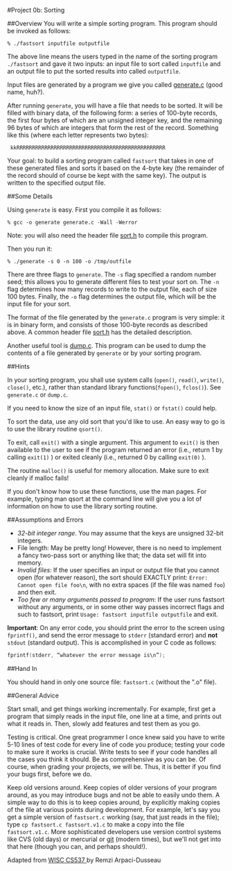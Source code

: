 #Project 0b: Sorting

##Overview
You will write a simple sorting program. This program should be invoked as follows:

```shell
% ./fastsort inputfile outputfile
```

The above line means the users typed in the name of the sorting program `./fastsort` and gave it two inputs: an input file to sort called `inputfile` and an output file to put the sorted results into called `outputfile`.

Input files are generated by a program we give you called [generate.c](../src/generate.c) (good name, huh?).

After running `generate`, you will have a file that needs to be sorted. It will be filled with binary data, of the following form: a series of 100-byte records, the first four bytes of which are an unsigned integer key, and the remaining 96 bytes of which are integers that form the rest of the record. Something like this (where each letter represents two bytes):

```
 kkRRRRRRRRRRRRRRRRRRRRRRRRRRRRRRRRRRRRRRRRRRRRRRRR
```

Your goal: to build a sorting program called `fastsort` that takes in one of these generated files and sorts it based on the 4-byte key (the remainder of the record should of course be kept with the same key). The output is written to the specified output file.

##Some Details

Using `generate` is easy. First you compile it as follows:

```shell
% gcc -o generate generate.c -Wall -Werror
```

Note: you will also need the header file [sort.h](../src/sort.h) to compile this program.

Then you run it:

```shell
% ./generate -s 0 -n 100 -o /tmp/outfile
```

There are three flags to `generate`. The `-s` flag specified a random number seed; this allows you to generate different files to test your sort on. The `-n` flag determines how many records to write to the output file, each of size 100 bytes. Finally, the `-o` flag determines the output file, which will be the input file for your sort.

The format of the file generated by the `generate.c` program is very simple: it is in binary form, and consists of those 100-byte records as described above. A common header file [sort.h](../src/sort.h) has the detailed description.

Another useful tool is [dump.c](../src/dump.c). This program can be used to dump the contents of a file generated by `generate` or by your sorting program.

##Hints

In your sorting program, you shall use system calls (`open()`, `read()`, `write()`, `close()`, etc.), rather than standard library functions(`fopen()`, `fclos()`). See `generate.c` or `dump.c`.

If you need to know the size of an input file, `stat()` or `fstat()` could help.

To sort the data, use any old sort that you'd like to use. An easy way to go is to use the library routine `qsort()`.

To exit, call `exit()` with a single argument. This argument to `exit()` is then available to the user to see if the program returned an error (i.e., return 1 by calling `exit(1)` ) or exited cleanly (i.e., returned 0 by calling `exit(0)` ).

The routine `malloc()` is useful for memory allocation. Make sure to exit cleanly if malloc fails!

If you don't know how to use these functions, use the man pages. For example, typing man qsort at the command line will give you a lot of information on how to use the library sorting routine.

##Assumptions and Errors

* *32-bit integer range*. You may assume that the keys are unsigned 32-bit integers.
* File length: May be pretty long! However, there is no need to implement a fancy two-pass sort or anything like that; the data set will fit into memory.
* *Invalid files*: If the user specifies an input or output file that you cannot open (for whatever reason), the sort should EXACTLY print: `Error: Cannot open file foo\n`, with no extra spaces (if the file was named `foo`) and then exit.
* *Too few or many arguments passed to program*: If the user runs fastsort without any arguments, or in some other way passes incorrect flags and such to fastsort, print `Usage: fastsort inputfile outputfile` and exit.

**Important**: On any error code, you should print the error to the screen using `fprintf()`, and send the error message to `stderr` (standard error) and **not** `stdout` (standard output). This is accomplished in your C code as follows:

```C
fprintf(stderr, “whatever the error message is\n”);
```

##Hand In 

You should hand in only one source file: `fastsort.c` (without the ".o" file).

##General Advice

Start small, and get things working incrementally. For example, first get a program that simply reads in the input file, one line at a time, and prints out what it reads in. Then, slowly add features and test them as you go.

Testing is critical. One great programmer I once knew said you have to write 5-10 lines of test code for every line of code you produce; testing your code to make sure it works is crucial. Write tests to see if your code handles all the cases you think it should. Be as comprehensive as you can be. Of course, when grading your projects, we will be. Thus, it is better if you find your bugs first, before we do.

Keep old versions around. Keep copies of older versions of your program around, as you may introduce bugs and not be able to easily undo them. A simple way to do this is to keep copies around, by explicitly making copies of the file at various points during development. For example, let's say you get a simple version of `fastsort.c` working (say, that just reads in the file); type `cp fastsort.c fastsort.v1.c` to make a copy into the file `fastsort.v1.c`. More sophisticated developers use version control systems like CVS (old days) or mercurial or [git](https://git-scm.com/) (modern times), but we'll not get into that here (though you can, and perhaps should!).


<div id="footer">
  Adapted from <a href="http://pages.cs.wisc.edu/~remzi/Classes/537/Fall2013/Projects/p1a.html"> WISC CS537 </a> by Remzi Arpaci-Dusseau 
</div>

